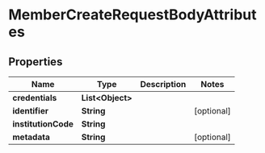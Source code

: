 
# MemberCreateRequestBodyAttributes

## Properties
Name | Type | Description | Notes
------------ | ------------- | ------------- | -------------
**credentials** | **List&lt;Object&gt;** |  | 
**identifier** | **String** |  |  [optional]
**institutionCode** | **String** |  | 
**metadata** | **String** |  |  [optional]




